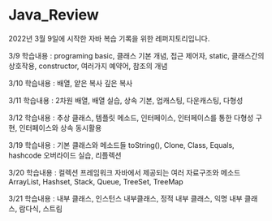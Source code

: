 # Java_Review
2022년 3월 9일에 시작한 자바 복습 기록을 위한 레퍼지토리입니다.


3/9 학습내용 : programing basic, 클래스 기본 개념, 접근 제어자, static, 클래스간의 상호작용, constructor, 여러가지 예약어, 참조의 개념

3/10 학습내용 : 배열, 얕은 복사 깊은 복사 

3/11 학습내용 : 2차원 배열, 배열 실습, 상속 기본, 업캐스팅, 다운캐스팅, 다형성

3/12 학습내용 : 추상 클래스, 템플릿 메소드, 인터페이스, 인터페이스를 통한 다형성 구현, 인터페이스와 상속 동시활용  

3/19 학습내용 : 기본 클래스와 메소드들 toString(), Clone, Class, Equals, hashcode 오버라이드 실습, 리플렉션 

3/20 학습내용 : 컬렉션 프레임워크 자바에서 제공되는 여러 자료구조와 메소드 ArrayList, Hashset, Stack, Queue, TreeSet, TreeMap 

3/21 학습내용 : 내부 클래스, 인스턴스 내부클래스, 정적 내부 클래스, 익명 내부 클래스, 람다식, 스트림  
